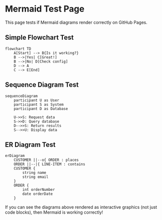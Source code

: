 # Mermaid Test Page

This page tests if Mermaid diagrams render correctly on GitHub Pages.

## Simple Flowchart Test

```mermaid
flowchart TD
    A[Start] --> B{Is it working?}
    B -->|Yes| C[Great!]
    B -->|No| D[Check config]
    D --> A
    C --> E[End]
```

## Sequence Diagram Test

```mermaid
sequenceDiagram
    participant U as User
    participant S as System
    participant D as Database
    
    U->>S: Request data
    S->>D: Query database
    D-->>S: Return results
    S-->>U: Display data
```

## ER Diagram Test

```mermaid
erDiagram
    CUSTOMER ||--o{ ORDER : places
    ORDER ||--|{ LINE-ITEM : contains
    CUSTOMER {
        string name
        string email
    }
    ORDER {
        int orderNumber
        date orderDate
    }
```

If you can see the diagrams above rendered as interactive graphics (not just code blocks), then Mermaid is working correctly!
